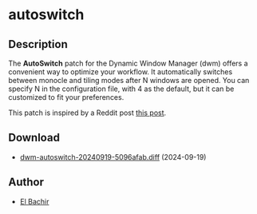 autoswitch
============

Description
-----------

The **AutoSwitch** patch for the Dynamic Window Manager (dwm)
offers a convenient way to optimize your workflow.
It automatically switches between monocle and tiling modes after N windows are opened.
You can specify N in the configuration file, with 4 as the default,
but it can be customized to fit your preferences.

This patch is inspired by a Reddit post [this post](https://www.reddit.com/r/suckless/comments/1fk6ogn/dwm_auto_monocle_mode/).

Download
--------
* [dwm-autoswitch-20240919-5096afab.diff](dwm-autoswitch-20240919-5096afab.diff) (2024-09-19)

Author
------
* [El Bachir](mailto:bachiralfa@gmail.com)
